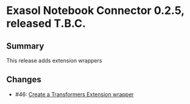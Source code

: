 # Exasol Notebook Connector 0.2.5, released T.B.C.

## Summary

This release adds extension wrappers

## Changes

* #46: [Create a Transformers Extension wrapper](https://github.com/exasol/notebook-connector/issues/46)
